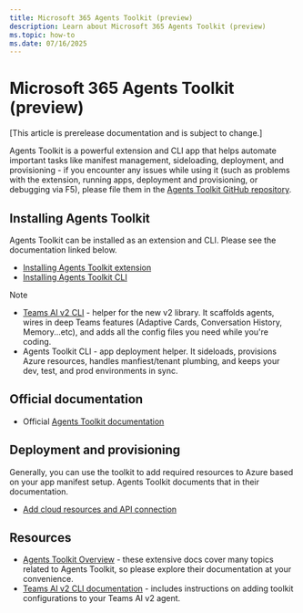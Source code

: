```yaml
---
title: Microsoft 365 Agents Toolkit (preview)
description: Learn about Microsoft 365 Agents Toolkit (preview)
ms.topic: how-to
ms.date: 07/16/2025
---
```


# Microsoft 365 Agents Toolkit (preview)

[This article is prerelease documentation and is subject to change.]

Agents Toolkit is a powerful extension and CLI app that helps automate important tasks like manifest management, sideloading, deployment, and provisioning - if you encounter any issues while using it (such as problems with the extension, running apps, deployment and provisioning, or debugging via F5), please file them in the [Agents Toolkit GitHub repository](https://github.com/OfficeDev/microsoft-365-agents-toolkit).

## Installing Agents Toolkit

Agents Toolkit can be installed as an extension and CLI. Please see the documentation linked below.

- [Installing Agents Toolkit extension](/microsoftteams/platform/toolkit/install-teams-toolkit)
- [Installing Agents Toolkit CLI](/microsoftteams/platform/toolkit/microsoft-365-agents-toolkit-cli)

> [!NOTE]
> * [Teams AI v2 CLI](../developer-tools/cli.md) - helper for the new v2 library. It scaffolds agents, wires in deep Teams features (Adaptive Cards, Conversation History, Memory...etc), and adds all the config files you need while you're coding.
> * Agents Toolkit CLI - app deployment helper. It sideloads, provisions Azure resources, handles manfiest/tenant plumbing, and keeps your dev, test, and prod environments in sync.

## Official documentation

- Official [Agents Toolkit documentation](/microsoft-365/developer/overview-m365-agents-toolkit?toc=%2Fmicrosoftteams%2Fplatform%2Ftoc.json&bc=%2Fmicrosoftteams%2Fplatform%2Fbreadcrumb%2Ftoc.json)

## Deployment and provisioning

Generally, you can use the toolkit to add required resources to Azure based on your app manifest setup. Agents Toolkit documents that in their documentation.

- [Add cloud resources and API connection](/microsoftteams/platform/toolkit/add-resource)

## Resources

- [Agents Toolkit Overview](/microsoftteams/platform/toolkit/teams-toolkit-fundamentals) - these extensive docs cover many topics related to Agents Toolkit, so please explore their documentation at your convenience.
- [Teams AI v2 CLI documentation](../developer-tools/cli.md) - includes instructions on adding toolkit configurations to your Teams AI v2 agent.